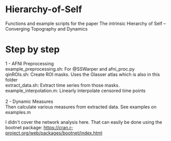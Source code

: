 # Hierarchy-of-Self
Functions and example scripts for the paper The intrinsic Hierarchy of Self – Converging Topography and Dynamics

# Step by step
1 - AFNI Preprocessing\
  example_preprocessing.sh: For @SSWarper and afni_proc.py\
  qinROIs.sh: Create ROI masks. Uses the Glasser atlas which is also in this folder\
  extract_data.sh: Extract time series from those masks.\
  example_interpolation.m: Linearly interpolate censored time points\
  \
2 - Dynamic Measures\
  Then calculate various measures from extracted data. See examples on examples.m
  
I didn't cover the network analysis here. That can easily be done using the bootnet package: https://cran.r-project.org/web/packages/bootnet/index.html

